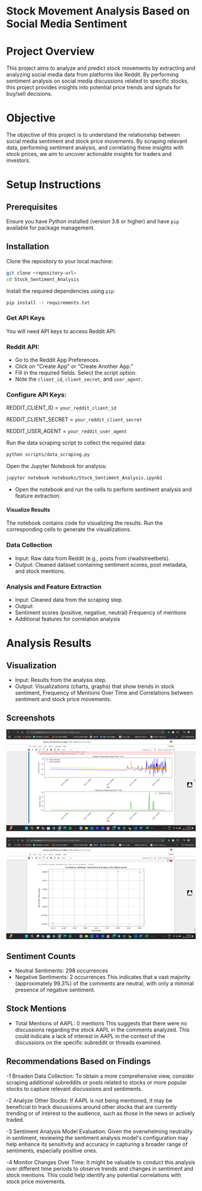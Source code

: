 
# Stock Movement Analysis Based on Social Media Sentiment

# Project Overview
This project aims to analyze and predict stock movements by extracting and analyzing social media data from platforms like Reddit. By performing sentiment analysis on social media discussions related to specific stocks, this project provides insights into potential price trends and signals for buy/sell decisions.
# Objective
The objective of this project is to understand the relationship between social media sentiment and stock price movements. By scraping relevant data, performing sentiment analysis, and correlating these insights with stock prices, we aim to uncover actionable insights for traders and investors.
# Setup Instructions



## Prerequisites
Ensure you have Python installed (version 3.6 or higher) and have `pip` available for package management.





## Installation

Clone the repository to your local machine:

```bash
git clone <repository-url>
cd Stock_Sentiment_Analysis
```
Install the required dependencies using `pip`:

```bash
pip install -r requirements.txt
```
 ### Get API Keys

 You will need API keys to access Reddit API:

 ### Reddit API:
- Go to the Reddit App Preferences.
- Click on "Create App" or "Create Another App."
- Fill in the required fields. Select the script option.
- Note the `client_id`, `client_secret`, and `user_agent`.

### Configure API Keys:

REDDIT_CLIENT_ID = `your_reddit_client_id`

REDDIT_CLIENT_SECRET = `your_reddit_client_secret`

REDDIT_USER_AGENT = `your_reddit_user_agent`

Run the data scraping script to collect the required data:
```bash
python scripts/data_scraping.py
```
Open the Jupyter Notebook for analysis:
```bash
jupyter notebook notebooks/Stock_Sentiment_Analysis.ipynb1
```
- Open the notebook and run the cells to perform sentiment analysis and feature extraction.

#### Visualize Results

The notebook contains code for visualizing the results. Run the corresponding cells to generate the visualizations.

### Data Collection
- Input: Raw data from Reddit (e.g., posts from r/wallstreetbets).
- Output: Cleaned dataset containing sentiment scores, post metadata, and stock mentions.

### Analysis and Feature Extraction
- Input: Cleaned data from the scraping step.
- Output:
- Sentiment scores (positive, negative, neutral)
Frequency of mentions
- Additional features for correlation analysis

# Analysis Results

## Visualization
- Input: Results from the analysis step.
- Output: Visualizations (charts, graphs) that show trends in stock sentiment, Frequency of Mentions Over Time and Correlations between sentiment and stock price movements.


## Screenshots

![App Screenshot](Screenshots/Screenshot%202024-10-02%20005211.png)

![App Screenshot](Screenshots/Screenshot%202024-10-02%20005256.png)

## Sentiment Counts
- Neutral Sentiments: 298 occurrences
- Negative Sentiments: 2 occurrences
This indicates that a vast majority (approximately 99.3%) of the comments are neutral, with only a minimal presence of negative sentiment.

## Stock Mentions
- Total Mentions of AAPL: 0 mentions
This suggests that there were no discussions regarding the stock AAPL in the comments analyzed. This could indicate a lack of interest in AAPL in the context of the discussions on the specific subreddit or threads examined.

## Recommendations Based on Findings
-1 Broaden Data Collection: To obtain a more comprehensive view, consider scraping additional subreddits or posts related to stocks or more popular stocks to capture relevant discussions and sentiments.

-2 Analyze Other Stocks: If AAPL is not being mentioned, it may be beneficial to track discussions around other stocks that are currently trending or of interest to the audience, such as those in the news or actively traded.

-3 Sentiment Analysis Model Evaluation: Given the overwhelming neutrality in sentiment, reviewing the sentiment analysis model's configuration may help enhance its sensitivity and accuracy in capturing a broader range of sentiments, especially positive ones.

-4 Monitor Changes Over Time: It might be valuable to conduct this analysis over different time periods to observe trends and changes in sentiment and stock mentions. This could help identify any potential correlations with stock price movements.




